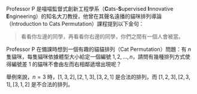 Professor P 是喵喵監督式創新工程學系（**C**ats-**S**upervised **I**nnovative **E**ngineering）的知名大刀教授，他曾在其聲名遠播的貓咪排列導論（Introduction to Cats Permutation）課程提到以下金句：

> 看看你左邊的同學，再看看你右邊的同學，你們之間有一個人會被當。

Professor P 在備課時想到一個有趣的貓貓排列（Cat Permutation）問題：有 $n$ 隻貓咪，每隻貓咪依據體型大小給定一個編號 $1, 2, \ldots, n$，請問有幾種排列方式使得編號差 $1$ 的貓咪不會由左而右相鄰遞增出現呢？

舉例來說，$n=3$ 時，$[1, 3, 2], [2, 1, 3], [3, 2, 1]$ 是合法的排列，而 $[1, 2, 3], [2, 3, 1], [3, 1, 2]$ 是不合法的排列。
